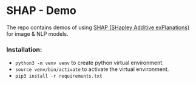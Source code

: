 # SHAP - Demo

The repo contains demos of using [SHAP (SHapley Additive exPlanations)](https://github.com/slundberg/shap) for image & NLP models.

### Installation:

+ `python3 -m venv venv` to create python virtual environment.
+ `source venv/bin/activate` to activate the virtual environment.
+ `pip3 install -r requirements.txt`

